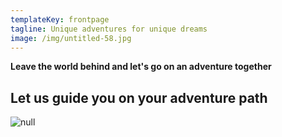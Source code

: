 ```yaml
---
templateKey: frontpage
tagline: Unique adventures for unique dreams
image: /img/untitled-58.jpg
---
```

**Leave the world behind and let's go on an adventure together** 

## Let us guide you on your adventure path

![null](/img/my-post-4-.png)
